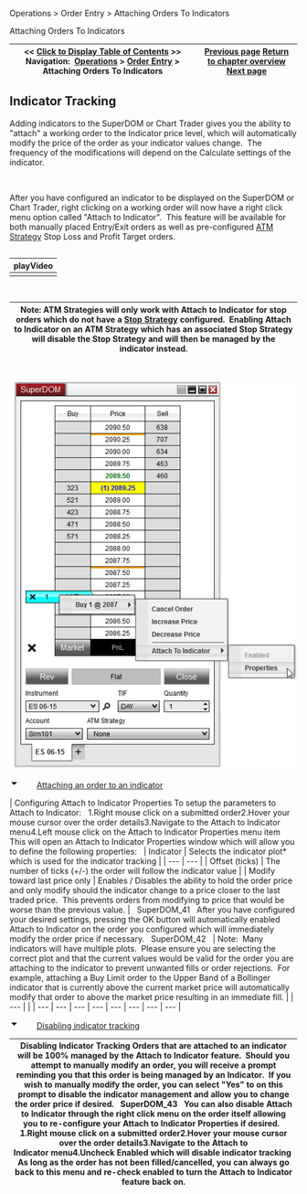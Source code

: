 ﻿


Operations \> Order Entry \> Attaching Orders To Indicators






















Attaching Orders To Indicators







| \<\< [Click to Display Table of Contents](attachingorderstoindicators.md) \>\> **Navigation:**     [Operations](operations.md) \> [Order Entry](order_entry.md) \> Attaching Orders To Indicators | [Previous page](order_entry.md) [Return to chapter overview](order_entry.md) [Next page](simulated_stop_orders.md) |
| --- | --- |














## Indicator Tracking


Adding indicators to the SuperDOM or Chart Trader gives you the ability to "attach" a working order to the Indicator price level, which will automatically modify the price of the order as your indicator values change.  The frequency of the modifications will depend on the Calculate settings of the indicator.


   

After you have configured an indicator to be displayed on the SuperDOM or Chart Trader, right clicking on a working order will now have a right click menu option called "Attach to Indicator".  This feature will be available for both manually placed Entry/Exit orders as well as pre\-configured [ATM Strategy](atm_strategy.md) Stop Loss and Profit Target orders.


## 




| playVideo |
| --- |
|  |



 




| Note: ATM Strategies will only work with Attach to Indicator for stop orders which do not have a [Stop Strategy](stop_strategy.md) configured.  Enabling Attach to Indicator on an ATM Strategy which has an associated Stop Strategy will disable the Stop Strategy and will then be managed by the indicator instead. |
| --- |



 


![SuperDOM_40](superdom_40.png)


![tog_minus](tog_minus.gif)        [Attaching an order to an indicator](javascript:HMToggle('toggle','AttachingAnOrderToAnIndicator','AttachingAnOrderToAnIndicator_ICON'))




| Configuring Attach to Indicator Properties To setup the parameters to Attach to Indicator:   1\.Right mouse click on a submitted order2\.Hover your mouse cursor over the order details3\.Navigate to the Attach to Indicator menu4\.Left mouse click on the Attach to Indicator Properties menu item  This will open an Attach to Indicator Properties window which will allow you to define the following properties:     | Indicator | Selects the indicator plot\* which is used for the indicator tracking | | --- | --- | | Offset (ticks) | The number of ticks (\+/\-) the order will follow the indicator value | | Modify toward last price only | Enables / Disables the ability to hold the order price and only modify should the indicator change to a price closer to the last traded price.  This prevents orders from modifying to price that would be worse than the previous value. |      SuperDOM_41   After you have configured your desired settings, pressing the OK button will automatically enabled Attach to Indicator on the order you configured which will immediately modify the order price if necessary.   SuperDOM_42     | Note:  Many indicators will have multiple plots.  Please ensure you are selecting the correct plot and that the current values would be valid for the order you are attaching to the indicator to prevent unwanted fills or order rejections.  For example, attaching a Buy Limit order to the Upper Band of a Bollinger indicator that is currently above the current market price will automatically modify that order to above the market price resulting in an immediate fill. | | --- | |
| --- | --- | --- | --- | --- | --- | --- | --- |



![tog_minus](tog_minus.gif)        [Disabling indicator tracking](javascript:HMToggle('toggle','DisablingIndicatorTracking','DisablingIndicatorTracking_ICON'))




| Disabling Indicator Tracking Orders that are attached to an indicator will be 100% managed by the Attach to Indicator feature.  Should you attempt to manually modify an order, you will receive a prompt reminding you that this order is being managed by an Indicator.  If you wish to manually modify the order, you can select "Yes" to on this prompt to disable the indicator management and allow you to change the order price if desired.   SuperDOM_43   You can also disable Attach to Indicator through the right click menu on the order itself allowing you to re\-configure your Attach to Indicator Properties if desired.   1\.Right mouse click on a submitted order2\.Hover your mouse cursor over the order details3\.Navigate to the Attach to Indicator menu4\.Uncheck Enabled which will disable indicator tracking  As long as the order has not been filled/cancelled, you can always go back to this menu and re\-check enabled to turn the Attach to Indicator  feature back on. |
| --- |











